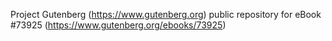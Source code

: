 Project Gutenberg (https://www.gutenberg.org) public repository for eBook #73925 (https://www.gutenberg.org/ebooks/73925)

